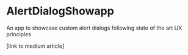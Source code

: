 # AlertDialogShowapp
An app to showcase custom alert dialogs following state of the art UX principles

[link to medium article]
